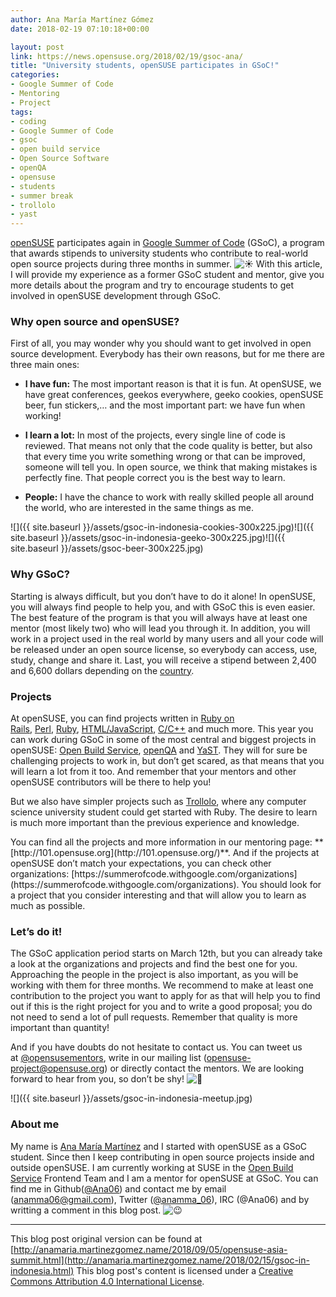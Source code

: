 ```yaml
---
author: Ana María Martínez Gómez
date: 2018-02-19 07:10:18+00:00

layout: post
link: https://news.opensuse.org/2018/02/19/gsoc-ana/
title: "University students, openSUSE participates in GSoC!"
categories:
- Google Summer of Code
- Mentoring
- Project
tags:
- coding
- Google Summer of Code
- gsoc
- open build service
- Open Source Software
- openQA
- opensuse
- students
- summer break
- trollolo
- yast
---
```

[openSUSE](https://www.opensuse.org/) participates again in [Google Summer of Code](https://summerofcode.withgoogle.com/) (GSoC), a program that awards stipends to university students who contribute to real-world open source projects during three months in summer. ![:sunny:](https://assets-cdn.github.com/images/icons/emoji/unicode/2600.png) With this article, I will provide my experience as a former GSoC student and mentor, give you more details about the program and try to encourage students to get involved in openSUSE development through GSoC.


### Why open source and openSUSE?


First of all, you may wonder why you should want to get involved in open source development. Everybody has their own reasons, but for me there are three main ones:



 	
  * **I have fun:** The most important reason is that it is fun. At openSUSE, we have great conferences, geekos everywhere, geeko cookies, openSUSE beer, fun stickers,… and the most important part: we have fun when working!

 	
  * **I learn a lot:** In most of the projects, every single line of code is reviewed. That means not only that the code quality is better, but also that every time you write something wrong or that can be improved, someone will tell you. In open source, we think that making mistakes is perfectly fine. That people correct you is the best way to learn.

 	
  * **People:** I have the chance to work with really skilled people all around the world, who are interested in the same things as me.




![]({{ site.baseurl }}/assets/gsoc-in-indonesia-cookies-300x225.jpg)![]({{ site.baseurl }}/assets/gsoc-in-indonesia-geeko-300x225.jpg)![]({{ site.baseurl }}/assets/gsoc-beer-300x225.jpg)




### 




### Why GSoC?


Starting is always difficult, but you don’t have to do it alone! In openSUSE, you will always find people to help you, and with GSoC this is even easier. The best feature of the program is that you will always have at least one mentor (most likely two) who will lead you through it. In addition, you will work in a project used in the real world by many users and all your code will be released under an open source license, so everybody can access, use, study, change and share it. Last, you will receive a stipend between 2,400 and 6,600 dollars depending on the [country](https://developers.google.com/open-source/gsoc/help/student-stipends).


### Projects


At openSUSE, you can find projects written in [Ruby on Rails](http://rubyonrails.org/), [Perl](https://www.perl.org/), [Ruby](https://www.ruby-lang.org/en), [HTML/JavaScript](https://www.w3schools.com/html/html_scripts.asp), [C/C++](https://en.wikipedia.org/wiki/C%2B%2B) and much more. This year you can work during GSoC in some of the most central and biggest projects in openSUSE: [Open Build Service](https://github.com/openSUSE/open-build-service), [openQA](https://github.com/os-autoinst/openQA) and [YaST](https://github.com/yast). They will for sure be challenging projects to work in, but don’t get scared, as that means that you will learn a lot from it too. And remember that your mentors and other openSUSE contributors will be there to help you!

But we also have simpler projects such as [Trollolo](https://github.com/openSUSE/trollolo), where any computer science university student could get started with Ruby. The desire to learn is much more important than the previous experience and knowledge.

<!-- more -->You can find all the projects and more information in our mentoring page: **[http://101.opensuse.org](http://101.opensuse.org/)**. And if the projects at openSUSE don’t match your expectations, you can check other organizations: [https://summerofcode.withgoogle.com/organizations](https://summerofcode.withgoogle.com/organizations). You should look for a project that you consider interesting and that will allow you to learn as much as possible.


### Let’s do it!


The GSoC application period starts on March 12th, but you can already take a look at the organizations and projects and find the best one for you. Approaching the people in the project is also important, as you will be working with them for three months. We recommend to make at least one contribution to the project you want to apply for as that will help you to find out if this is the right project for you and to write a good proposal; you do not need to send a lot of pull requests. Remember that quality is more important than quantity!

And if you have doubts do not hesitate to contact us. You can tweet us at [@opensusementors](https://twitter.com/@opensusementors), write in our mailing list ([opensuse-project@opensuse.org](mailto:opensuse-project@opensuse.org)) or directly contact the mentors. We are looking forward to hear from you, so don’t be shy! ![:green_heart:](https://assets-cdn.github.com/images/icons/emoji/unicode/1f49a.png)

![]({{ site.baseurl }}/assets/gsoc-in-indonesia-meetup.jpg)


### 




### About me


My name is [Ana María Martínez](http://anamaria.martinezgomez.name) and I started with openSUSE as a GSoC student. Since then I keep contributing in open source projects inside and outside openSUSE. I am currently working at SUSE in the [Open Build Service](http://openbuildservice.org/) Frontend Team and I am a mentor for openSUSE at GSoC. You can find me in Github([@Ana06](https://github.com/Ana06)) and contact me by email (anamma06@gmail.com), Twitter ([@anamma_06](https://twitter.com/anamma_06)), IRC (@Ana06) and by writting a comment in this blog post. ![:wink:](https://assets-cdn.github.com/images/icons/emoji/unicode/1f609.png)



* * *



This blog post original version can be found at [http://anamaria.martinezgomez.name/2018/09/05/opensuse-asia-summit.html](http://anamaria.martinezgomez.name/2018/02/15/gsoc-in-indonesia.html) This blog post's content is licensed under a [Creative Commons Attribution 4.0 International License](http://creativecommons.org/licenses/by/4.0/). 		
